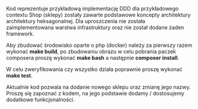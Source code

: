 Kod reprezentuje przykładową implementację DDD dla przykładowego contextu Shop (sklepy) zostały zawarte podstawowe koncepty architektury architektury heksagonalnej. Dla uproszczenia nie została zaimplementowana warstwa infrastruktury oraz nie został dodane żaden framework.

Aby zbudować środowisko oparte o php (docker) należy za pierwszy razem wykonać **make build**, po zbudowaniu obrazu w celu pobrania paczek composera proszę wykonać **make bash** a następnie **composer install**.

W celu zweryfikowania czy wszystko działa poprawnie proszę wykonać **make test**.

Aktualnie kod pozwala na dodanie nowego sklepu oraz zmianę jego nazwy. Proszę się zapoznać z kodem, na jego podstawie dodamy / dostosujemy dodatkowe funkcjonalności.
